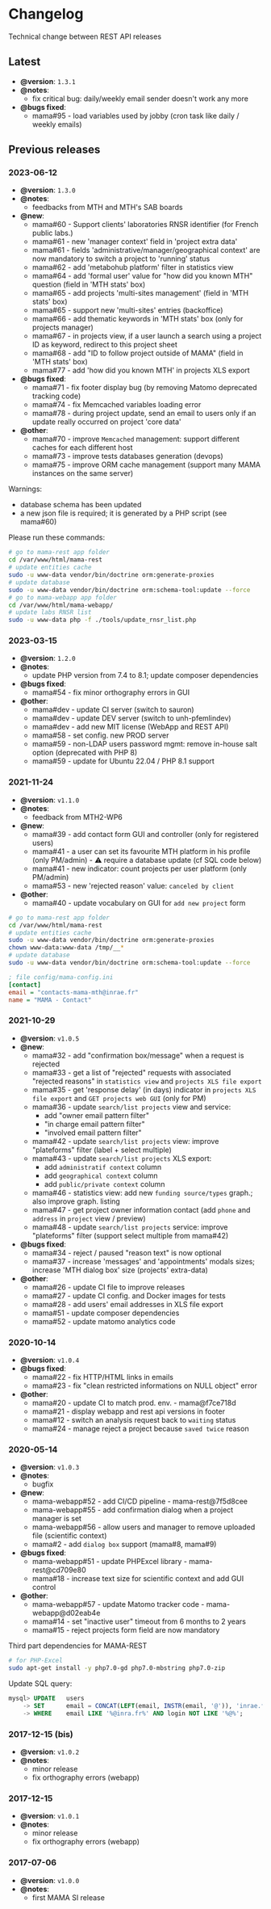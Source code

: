# Changelog

Technical change between REST API releases

<!--
## Template
- **@version**: `xxx`
- **@notes**:
  - describe this release's reasons
- **@new**:
  - mama#xx - short description - short_sha or merge_request
- **@bugs fixed**:
  - mama#xx - short description - short_sha or merge_request
- **@other**:
  - mama#xx - short description - short_sha or merge_request
- **@known bugs**:
  - mama#xx - short description
-->

## Latest

- **@version**: `1.3.1`
- **@notes**:
  - fix critical bug: daily/weekly email sender doesn't work any more
- **@bugs fixed**:
  - mama#95 - load variables used by jobby (cron task like daily / weekly emails)

## Previous releases

### 2023-06-12

- **@version**: `1.3.0`
- **@notes**:
  - feedbacks from MTH and MTH's SAB boards
- **@new**:
  - mama#60 - Support clients' laboratories RNSR identifier (for French public labs.)
  - mama#61 - new 'manager context' field in 'project extra data'
  - mama#61 - fields 'administrative/manager/geographical context' are now mandatory to switch a project to 'running' status
  - mama#62 - add 'metabohub platform' filter in statistics view
  - mama#64 - add 'formal user' value for "how did you known MTH" question (field in 'MTH stats' box)
  - mama#65 - add projects 'multi-sites management' (field in 'MTH stats' box)
  - mama#65 - support new 'multi-sites' entries (backoffice)
  - mama#66 - add thematic keywords in 'MTH stats' box (only for projects manager)
  - mama#67 - in projects view, if a user launch a search using a project ID as keyword, redirect to this project sheet
  - mama#68 - add "ID to follow project outside of MAMA" (field in 'MTH stats' box)
  - mama#77 - add 'how did you known MTH' in projects XLS export
- **@bugs fixed**:
  - mama#71 - fix footer display bug (by removing Matomo deprecated tracking code)
  - mama#74 - fix Memcached variables loading error
  - mama#78 - during project update, send an email to users only if an update really occurred on project 'core data'
- **@other**:
  - mama#70 - improve `Memcached` management: support different caches for each different host
  - mama#73 - improve tests databases generation (devops)
  - mama#75 - improve ORM cache management (support many MAMA instances on the same server)

Warnings:

- database schema has been updated
- a new json file is required; it is generated by a PHP script (see mama#60)

Please run these commands:

```bash
# go to mama-rest app folder
cd /var/www/html/mama-rest
# update entities cache
sudo -u www-data vendor/bin/doctrine orm:generate-proxies
# update database
sudo -u www-data vendor/bin/doctrine orm:schema-tool:update --force
# go to mama-webapp app folder
cd /var/www/html/mama-webapp/
# update labs RNSR list
sudo -u www-data php -f ./tools/update_rnsr_list.php
```

### 2023-03-15

- **@version**: `1.2.0`
- **@notes**:
  - update PHP version from 7.4 to 8.1; update composer dependencies
- **@bugs fixed**:
  - mama#54 - fix minor orthography errors in GUI
- **@other**:
  - mama#dev - update CI server (switch to sauron)
  - mama#dev - update DEV server (switch to unh-pfemlindev)
  - mama#dev - add new MIT license (WebApp and REST API)
  - mama#58 - set config. new PROD server
  - mama#59 - non-LDAP users password mgmt: remove in-house salt option (deprecated with PHP 8)
  - mama#59 - update for Ubuntu 22.04 / PHP 8.1 support

### 2021-11-24

- **@version**: `v1.1.0`
- **@notes**:
  - feedback from MTH2-WP6
- **@new**:
  - mama#39 - add contact form GUI and controller (only for registered users)
  - mama#41 - a user can set its favourite MTH platform in his profile (only PM/admin) - :warning: require a database update (cf SQL code below)
  - mama#41 - new indicator: count projects per user platform (only PM/admin)
  - mama#53 - new 'rejected reason' value: `canceled by client`
- **@other**:
  - mama#40 - update vocabulary on GUI for `add new project` form

```bash
# go to mama-rest app folder
cd /var/www/html/mama-rest
# update entities cache
sudo -u www-data vendor/bin/doctrine orm:generate-proxies
chown www-data:www-data /tmp/__*
# update database
sudo -u www-data vendor/bin/doctrine orm:schema-tool:update --force
```

```ini
; file config/mama-config.ini
[contact]
email = "contacts-mama-mth@inrae.fr"
name = "MAMA - Contact"
```

### 2021-10-29

- **@version**: `v1.0.5`
- **@new**:
  - mama#32 - add "confirmation box/message" when a request is rejected
  - mama#33 - get a list of "rejected" requests with associated "rejected reasons" in `statistics view` and `projects XLS file export`
  - mama#35 - get 'response delay' (in days) indicator in `projects XLS file export` and `GET projects web GUI` (only for PM)
  - mama#36 - update `search/list projects` view and service:
    - add "owner email pattern filter"
    - "in charge email pattern filter"
    - "involved email pattern filter"
  - mama#42 - update `search/list projects` view: improve "plateforms" filter (label + select multiple)
  - mama#43 - update `search/list projects` XLS export:
    - add `administratif context` column
    - add `geographical context` column
    - add `public/private context` column
  - mama#46 - statistics view: add new `funding source/types` graph.; also improve graph. listing
  - mama#47 - get project owner information contact (add `phone` and `address` in `project` view / preview)
  - mama#48 - update `search/list projects` service: improve "plateforms" filter (support select multiple from mama#42)
- **@bugs fixed**:
  - mama#34 - reject / paused "reason text" is now optional
  - mama#37 - increase 'messages' and 'appointments' modals sizes; increase 'MTH dialog box' size (projects' extra-data)
- **@other**:
  - mama#26 - update CI file to improve releases
  - mama#27 - update CI config. and Docker images for tests
  - mama#28 - add users' email addresses in XLS file export
  - mama#51 - update composer dependencies
  - mama#52 - update matomo analytics code

### 2020-10-14

- **@version**: `v1.0.4`
- **@bugs fixed**:
  - mama#22 - fix HTTP/HTML links in emails
  - mama#23 - fix "clean restricted informations on NULL object" error
- **@other**:
  - mama#20 - update CI to match prod. env. - mama@f7ce718d
  - mama#21 - display webapp and rest api versions in footer
  - mama#12 - switch an analysis request back to `waiting` status
  - mama#24 - manage reject a project because `saved twice` reason

### 2020-05-14

- **@version**: `v1.0.3`
- **@notes**:
  - bugfix
- **@new**:
  - mama-webapp#52 - add CI/CD pipeline - mama-rest@7f5d8cee
  - mama-webapp#55 - add confirmation dialog when a project manager is set
  - mama-webapp#56 - allow users and manager to remove uploaded file (scientific context)
  - mama#2 - add `dialog box` support (mama#8, mama#9)
- **@bugs fixed**:
  - mama-webapp#51 - update PHPExcel library - mama-rest@cd709e80
  - mama#18 - increase text size for scientific context and add GUI control
- **@other**:
  - mama-webapp#57 - update Matomo tracker code - mama-webapp@d02eab4e
  - mama#14 - set "inactive user" timeout from 6 months to 2 years
  - mama#15 - reject projects form field are now mandatory

Third part dependencies for MAMA-REST

```sh
# for PHP-Excel
sudo apt-get install -y php7.0-gd php7.0-mbstring php7.0-zip
```

Update SQL query:

```sql
mysql> UPDATE   users
    -> SET      email = CONCAT(LEFT(email, INSTR(email, '@')), 'inrae.fr')
    -> WHERE    email LIKE '%@inra.fr%' AND login NOT LIKE '%@%';
```

### 2017-12-15 (bis)

- **@version**: `v1.0.2`
- **@notes**:
  - minor release
  - fix orthography errors (webapp)

### 2017-12-15

- **@version**: `v1.0.1`
- **@notes**:
  - minor release
  - fix orthography errors (webapp)

### 2017-07-06

- **@version**: `v1.0.0`
- **@notes**:
  - first MAMA SI release
